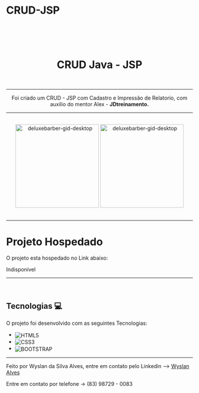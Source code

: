 # CRUD-JSP

<h1 align="center">
<br>
    <h1 align="center">CRUD Java - JSP</h1>
<br>
</h1>
<hr>
<p align="center">Foi criado um CRUD - JSP com Cadastro e Impressão de Relatorio, com auxilio do mentor Alex -  <strong>JDtreinamento.</strong></p>
<hr> <br>

<div align="center">
    <img src="src/main/webapp/assets/images/jsp.gif" alt="deluxebarber-gid-desktop" height="225">
    <img src="src/main/webapp/assets/images/codigo.gif" alt="deluxebarber-gid-desktop" height="225">
</div>
<br>

---


# Projeto Hospedado

<p>O projeto esta hospedado no Link abaixo:</p>
<!--<a href="https://matheus-bezerra.github.io/deluxeBarberShop/">https://matheus-bezerra.github.io/deluxeBarberShop/></a>-->Indisponível

---
<br>

## Tecnologias 💻

O projeto foi desenvolvido com as seguintes Tecnologias:

- <img align="center"  alt="HTML5" src="https://img.shields.io/badge/HTML5-E34F26?style=for-the-badge&logo=html5&logoColor=white">
- <img align="center"  alt="CSS3" src="https://img.shields.io/badge/CSS3-1572B6?style=for-the-badge&logo=css3&logoColor=white">
- <img align="center" alt="BOOTSTRAP" src="https://img.shields.io/badge/Bootstrap-563D7C?style=for-the-badge&logo=bootstrap&logoColor=white">

---

<p>Feito por Wyslan da Silva Alves, entre em contato pelo Linkedin --> <a href="https://www.linkedin.com/in/wyslanalves/">Wyslan Alves</a></p>
<p>Entre em contato por telefone -> (83) 98729 - 0083</p>
